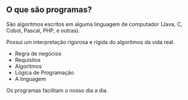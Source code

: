 ## O que são programas?

<p>São algoritmos escritos em alguma linguagem de computador (Java, C, Cobol, Pascal, PHP, e outras).</p>
<p>Possui um interpretação rigorosa e rígida do algoritmos da vida real.</p>

<ul>
    <li>Regra de negócios</li>
    <li>Requisitos</li>
    <li>Algoritmos</li>
    <li>Lógica de Programação</li>
    <li>A linguagem</li>
</ul>

<p>Os programas facilitam o nosso dia a dia.</p>
